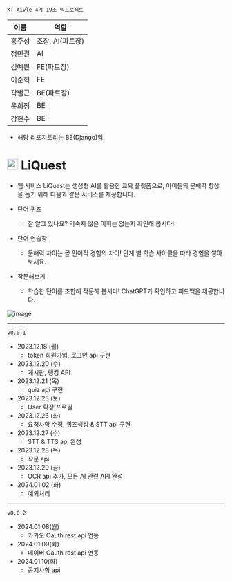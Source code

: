 `KT Aivle 4기 19조 빅프로젝트`<br>

|이름|역할|
|------|---|
|홍주성|조장, AI(파트장)|
|정민권|AI|
|김예원|FE(파트장)|
|이준혁|FE|
|곽범근|BE(파트장)|
|윤희정|BE|
|강현수|BE|

- 해당 리포지토리는 BE(Django)임.

# <img src="https://github.com/6eom9eun/Aivle_BigProjectBE_19/assets/104510730/e8e1565f-fc57-4ae7-aa37-13d8a1291750"  width="25" height="25"/> LiQuest

- 웹 서비스 LiQuest는 생성형 AI를 활용한 교육 플랫폼으로, 아이들의 문해력 향상을 돕기 위해 다음과 같은 서비스를 제공합니다.

- 단어 퀴즈
  - 잘 알고 있나요? 익숙지 않은 어휘는 없는지 확인해 봅시다!
- 단어 연습장
  - 문해력 차이는 곧 언어적 경험의 차이! 단계 별 학습 사이클을 따라 경험을 쌓아보세요.
- 작문해보기
  - 학습한 단어를 조합해 작문해 봅시다! ChatGPT가 확인하고 피드백을 제공합니다.

![image](https://github.com/6eom9eun/Aivle_BigProjectBE_19/assets/104510730/9e5ccfe6-458d-4a98-9362-b3dbece06533)

---

`v0.0.1`  
- 2023.12.18 (월)
  - token 회원가입, 로그인 api 구현
- 2023.12.20 (수)
  - 게시판, 랭킹 API
- 2023.12.21 (목)
  - quiz api 구현
- 2023.12.23 (토)
  - User 확장 프로필
- 2023.12.26 (화)
  - 요청사항 수정, 퀴즈생성 & STT api 구현
- 2023.12.27 (수)
  - STT & TTS api 완성
- 2023.12.28 (목)
  - 작문 api
- 2023.12.29 (금)
  - OCR api 추가, 모든 AI 관련 API 완성
- 2024.01.02 (화)
  - 예외처리
---
`v0.0.2`
- 2024.01.08(월)
  - 카카오 Oauth rest api 연동
- 2024.01.09(화)
  - 네이버 Oauth rest api 연동
- 2024.01.10(화)
  - 공지사항 api
 

